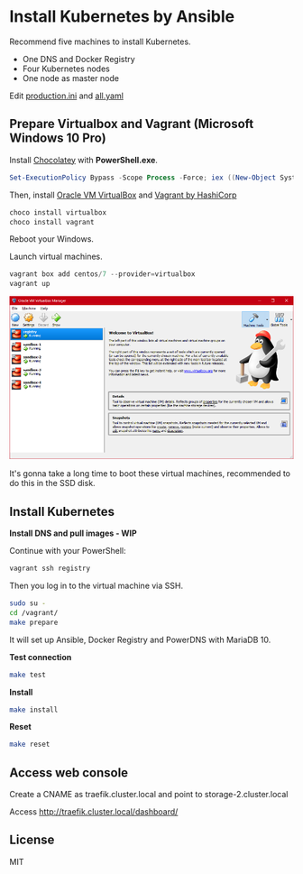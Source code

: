 # Install Kubernetes by Ansible

Recommend five machines to install Kubernetes.

- One DNS and Docker Registry
- Four Kubernetes nodes
- One node as master node

Edit [production.ini](./production.ini) and [all.yaml](./group_vars/all.yaml)

## Prepare Virtualbox and Vagrant (Microsoft Windows 10 Pro)

Install [Chocolatey](https://chocolatey.org/install) with **PowerShell.exe**.

```powershell
Set-ExecutionPolicy Bypass -Scope Process -Force; iex ((New-Object System.Net.WebClient).DownloadString('https://chocolatey.org/install.ps1'))
```

Then, install [Oracle VM VirtualBox](https://chocolatey.org/packages/virtualbox) and [Vagrant by HashiCorp](https://chocolatey.org/packages/vagrant)

```powershell
choco install virtualbox
choco install vagrant
```

Reboot your Windows.

Launch virtual machines.

```powershell
vagrant box add centos/7 --provider=virtualbox
vagrant up
```

![VB Manager](vbmanager.png)

It's gonna take a long time to boot these virtual machines, recommended to do this in the SSD disk.

## Install Kubernetes

**Install DNS and pull images - WIP**

Continue with your PowerShell:

```powershell
vagrant ssh registry
```

Then you log in to the virtual machine via SSH.

```bash
sudo su -
cd /vagrant/
make prepare
```

It will set up Ansible, Docker Registry and PowerDNS with MariaDB 10.

**Test connection**

```bash
make test
```

**Install**

```bash
make install
```

**Reset**

```bash
make reset
```

## Access web console

Create a CNAME as traefik.cluster.local and point to storage-2.cluster.local

Access http://traefik.cluster.local/dashboard/

## License

MIT